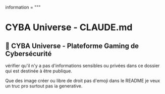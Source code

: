 information = """
# CYBA Universe - CLAUDE.md
## 🌌 CYBA Universe - Plateforme Gaming de Cybersécurité

vérifier qu'il n'y a pas d'informations sensibles ou privées dans ce dossier qui est destinée à être publique.

Que des image créer ou libre de droit pas d'emoji dans le README je veux un truc  pro surtout pas ia generative.
